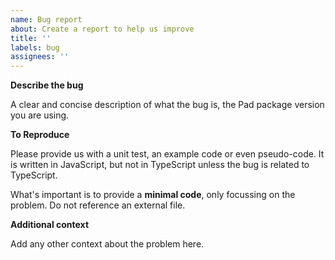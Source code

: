 ```yaml
---
name: Bug report
about: Create a report to help us improve
title: ''
labels: bug
assignees: ''
---
```


**Describe the bug**

A clear and concise description of what the bug is, the Pad package version you are using.

**To Reproduce**

Please provide us with a unit test, an example code or even pseudo-code. It is written in JavaScript, but not in TypeScript unless the bug is related to TypeScript.

What's important is to provide a **minimal code**, only focussing on the problem. Do not reference an external file.

**Additional context**

Add any other context about the problem here.
